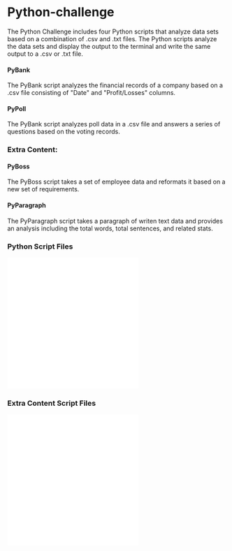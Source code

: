 # Python-challenge
The Python Challenge includes four Python scripts that analyze data sets based on a combination of .csv and .txt files.  The Python scripts analyze the data sets and display the   output to the terminal and write the same output to a .csv or .txt file.

#### PyBank
The PyBank script analyzes the financial records of a company based on a .csv file consisting of "Date" and "Profit/Losses" columns.

#### PyPoll
The PyBank script analyzes poll data in a .csv file and answers a series of questions based on the voting records.

### Extra Content:
#### PyBoss
The PyBoss script takes a set of employee data and reformats it based on a new set of requirements.  

#### PyParagraph
The PyParagraph script takes a paragraph of writen text data and provides an analysis including the total words, total sentences, and related stats.


### Python Script Files
![PyBank Script:](PyBank/main.py)
![PyPoll Script:](PyPoll/main.py)

### Extra Content Script Files
![PyBoss Script:](ExtraContent/PyBoss/main.py)
![PyParagraph Script:](ExtraContent/PyParagraph/main.py)












